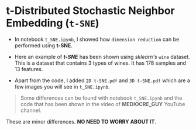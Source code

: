 # t-Distributed Stochastic Neighbor Embedding (`t-SNE`)

* In notebook `t_SNE.ipynb`, I showed how `dimension reduction` can be performed using **t-SNE**.

* Here an example of _**t-SNE**_ has been shown using _sklearn's_ `wine` dataset. This is a dataset that contains 3 types of wines. It has 178 samples and 13 features.
 
* Apart from the code, I added `2D t-SNE.pdf` and `3D t-SNE.pdf` which are a few images you will see in `t_SNE.ipynb`.

> Some differences can be found with notebook `t_SNE.ipynb` and the code that has been shown in the video of __MEDIOCRE_GUY__ YouTube channel.

These are minor differences. __NO NEED TO WORRY ABOUT IT__.
